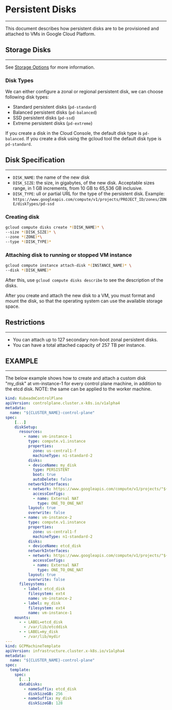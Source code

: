 # Persistent Disks
---

This document describes how persistent disks are to be provisioned and attached to VMs in Google Cloud Platform.

## Storage Disks
---

See [Storage Options](https://cloud.google.com/compute/docs/disks) for more information.

### Disk Types

We can either configure a zonal or regional persistent disk, we can choose following disk types: 
- Standard persistent disks (`pd-standard`)
- Balanced persistent disks (`pd-balanced`)
- SSD persistent disks (`pd-ssd`)
- Extreme persistent disks (`pd-extreme`)

If you create a disk in the Cloud Console, the default disk type is `pd-balanced`. If you create a disk using the gcloud tool the default disk type is `pd-standard`.

## Disk Specification
---

- `DISK_NAME`: the name of the new disk
- `DISK_SIZE`: the size, in gigabytes, of the new disk. Acceptable sizes range, in 1 GB increments, from 10 GB to 65,536 GB inclusive.
- `DISK_TYPE`: ull or partial URL for the type of the persistent disk. Example: `https://www.googleapis.com/compute/v1/projects/PROJECT_ID/zones/ZONE/diskTypes/pd-ssd`

### Creating disk

```sh
gcloud compute disks create *(DISK_NAME)* \
--size *(DISK_SIZE)* \
--zone *(ZONE)*\
--type *(DISK_TYPE)*
```

### Attaching disk to running or stopped VM instance

```sh
gcloud compute instance attach-disk *(INSTANCE_NAME)* \
--disk *(DISK_NAME)*
```

After this, use `gcloud compute disks describe` to see the description of the disks.

After you create and attach the new disk to a VM, you must format and mount the disk, so that the operating system can use the available storage space.

## Restrictions
---
- You can attach up to 127 secondary non-boot zonal persistent disks.
- You can have a total attached capacity of 257 TB per instance.

## EXAMPLE
---
The below example shows how to create and attach a custom disk "my_disk" at vm-instance-1 for every control plane machine, in addition to the etcd disk. NOTE: the same can be applied to the worker machine.

```yaml
kind: KubeadmControlPlane
apiVersion: controlplane.cluster.x-k8s.io/v1alpha4
metadata:
  name: "${CLUSTER_NAME}-control-plane"
spec:
    [...]
    diskSetup:
      resources:
        - name: vm-instance-1
          type: compute.v1.instance
          properties:
            zone: us-central1-f
            machineType: n1-standard-2
          disks:
          - deviceName: my_disk
            type: PERSISTENT
            boot: true
            autoDelete: false
          networkInterfaces:
          - network: https://www.googleapis.com/compute/v1/projects/"${GCP_PROJECT}"/global/networks/default
            accessConfigs:
            - name: External NAT
              type: ONE_TO_ONE_NAT
          layout: true
          overwrite: false
        - name: vm-instance-2
          type: compute.v1.instance
          properties:
            zone: us-central1-f
            machineType: n1-standard-2
          disks:
          - deviceName: etcd_disk
          networkInterfaces:
          - network: https://www.googleapis.com/compute/v1/projects/"${GCP_PROJECT}"/global/networks/default
            accessConfigs:
            - name: External NAT
              type: ONE_TO_ONE_NAT
          layout: true
          overwrite: false
      filesystems:
        - label: etcd_disk
          filesystem: ext4
          name: vm-instance-2
        - label: my_disk
          filesystem: ext4
          name: vm-instance-1
    mounts:
      - - LABEL=etcd_disk
        - /var/lib/etcddisk
      - - LABEL=my_disk
        - /var/lib/mydir
---
kind: GCPMachineTemplate
apiVersion: infrastructure.cluster.x-k8s.io/v1alpha4
metadata:
  name: "${CLUSTER_NAME}-control-plane"
spec:
  template:
    spec:
      [...]
      dataDisks:
        - nameSuffix: etcd_disk
          diskSizeGB: 256
        - nameSuffix: my_disk
          diskSizeGB: 128
```
